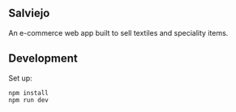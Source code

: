 ## Salviejo

An e-commerce web app built to sell textiles and speciality items.

## Development

Set up:

```
npm install
npm run dev
```
